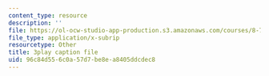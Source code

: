 ```yaml
---
content_type: resource
description: ''
file: https://ol-ocw-studio-app-production.s3.amazonaws.com/courses/8-701-introduction-to-nuclear-and-particle-physics-fall-2020/96c84d556c0a57d7be8ea8405ddcdec8_-WIAoAG4SyA.vtt
file_type: application/x-subrip
resourcetype: Other
title: 3play caption file
uid: 96c84d55-6c0a-57d7-be8e-a8405ddcdec8
---
```

